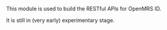 This module is used to build the RESTful APIs for OpenMRS ID.

It is still in (very early) experimentary stage.
